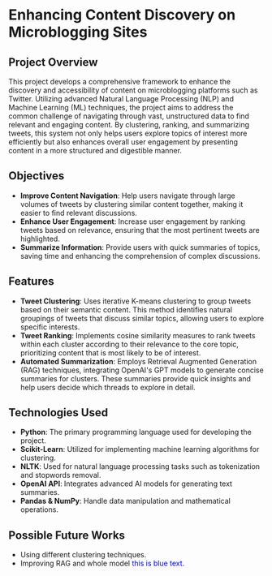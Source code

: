 # Enhancing Content Discovery on Microblogging Sites

## Project Overview
This project develops a comprehensive framework to enhance the discovery and accessibility of content on microblogging platforms such as Twitter. Utilizing advanced Natural Language Processing (NLP) and Machine Learning (ML) techniques, the project aims to address the common challenge of navigating through vast, unstructured data to find relevant and engaging content. By clustering, ranking, and summarizing tweets, this system not only helps users explore topics of interest more efficiently but also enhances overall user engagement by presenting content in a more structured and digestible manner.

## Objectives
- **Improve Content Navigation**: Help users navigate through large volumes of tweets by clustering similar content together, making it easier to find relevant discussions.
- **Enhance User Engagement**: Increase user engagement by ranking tweets based on relevance, ensuring that the most pertinent tweets are highlighted.
- **Summarize Information**: Provide users with quick summaries of topics, saving time and enhancing the comprehension of complex discussions.

## Features
- **Tweet Clustering**: Uses iterative K-means clustering to group tweets based on their semantic content. This method identifies natural groupings of tweets that discuss similar topics, allowing users to explore specific interests.
- **Tweet Ranking**: Implements cosine similarity measures to rank tweets within each cluster according to their relevance to the core topic, prioritizing content that is most likely to be of interest.
- **Automated Summarization**: Employs Retrieval Augmented Generation (RAG) techniques, integrating OpenAI's GPT models to generate concise summaries for clusters. These summaries provide quick insights and help users decide which threads to explore in detail.

## Technologies Used
- **Python**: The primary programming language used for developing the project.
- **Scikit-Learn**: Utilized for implementing machine learning algorithms for clustering.
- **NLTK**: Used for natural language processing tasks such as tokenization and stopwords removal.
- **OpenAI API**: Integrates advanced AI models for generating text summaries.
- **Pandas & NumPy**: Handle data manipulation and mathematical operations.

## Possible Future Works
- Using different clustering techniques.
- Improving RAG and whole model
<span style="color: blue;">this is blue text.</span>
